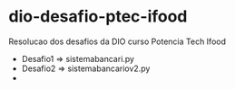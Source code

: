 # dio-desafio-ptec-ifood
Resolucao dos desafios da DIO curso Potencia Tech Ifood 
- Desafio1 => sistemabancari.py
- Desafio2 => sistemabancariov2.py
- 
